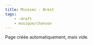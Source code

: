 ```yaml
---
title: Miossec - Brest
tags:
    - -draft
    - musique/chanson
---
```


Page créée automatiquement, mais vide.
